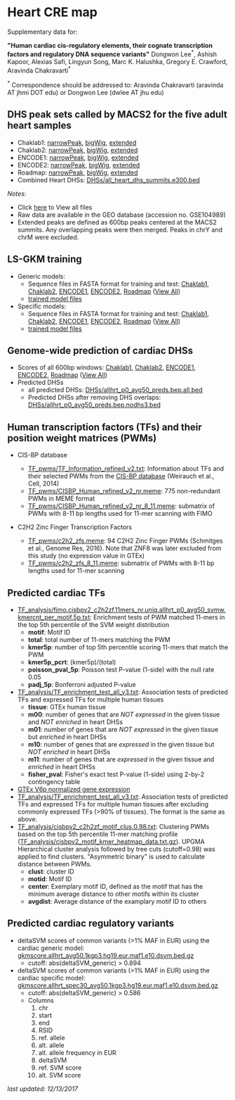 # Heart CRE map
Supplementary data for:

**"Human cardiac cis-regulatory elements, their cognate transcription factors and regulatory DNA sequence variants"**
Dongwon Lee<sup>\*</sup>, Ashish Kapoor, Alexias Safi, Lingyun Song, Marc K. Halushka, Gregory E. Crawford, Aravinda Chakravarti<sup>\*</sup>

<sup>\*</sup> Correspondence should be addressed to: Aravinda Chakravarti (aravinda AT jhmi DOT edu) or Dongwon Lee (dwlee AT jhu edu)

## DHS peak sets called by MACS2 for the five adult heart samples
  * Chaklab1:
  [narrowPeak](https://drive.google.com/uc?id=18CpfhX_B5Vfm3ff_YXRzLvrm-LJLYvFl&export=download),
  [bigWig](https://drive.google.com/uc?id=1N9nf0Vz9waE8mYBQp2r-6XBGmqcPpjiw&export=download),
  [extended](https://drive.google.com/uc?id=1afEsOu_xFAJ_9kaNRM4IdzUsY-Z2H2Ke&export=download)
  * Chaklab2:
  [narrowPeak](https://drive.google.com/uc?id=1GqB-iQ0fbiiC_sOCatM-vijwcy_6DFR6&export=download),
  [bigWig](https://drive.google.com/uc?id=189fB_VCfCnwTNJSPeW8XFlytKyLx7W_i&export=download),
  [extended](https://drive.google.com/uc?id=1BgurZ6rq3WnC381gLNIQL4VBmBoAfrTW&export=download)
  * ENCODE1:
  [narrowPeak](https://drive.google.com/uc?id=1TvwX0yB0Z3BO-VCwTM8eFGsWozRPS9Gv&export=download),
  [bigWig](https://drive.google.com/uc?id=17oZTZQxK0AzT7yVNqwPasM48u66oIAZ_&export=download),
  [extended](https://drive.google.com/uc?id=1GYWespB_00ZMcWBYxTDhNqPE6j2UnvMW&export=download)
  * ENCODE2:
  [narrowPeak](https://drive.google.com/uc?id=1P28RAOzZTN3blqy2OUNN0L87QEft6O7J&export=download),
  [bigWig](https://drive.google.com/uc?id=1G__924LPbTMhfdBACsCEsc2JYixkaCFe&export=download),
  [extended](https://drive.google.com/uc?id=1ZPAL3CxVteZzYybC3Q-bl-yjTiJ21heC&export=download)
  * Roadmap:
  [narrowPeak](https://drive.google.com/uc?id=1lzJP-2MvxCwBTcC1lveExgOVumS-hSs-&export=download),
  [bigWig](https://drive.google.com/uc?id=1OjPRLFHfrkoTZC_ET6ZlzZc9PMZCgccH&export=download),
  [extended](https://drive.google.com/uc?id=17CNwE1jmc_xSm6uwQpiVC3w5bKqbq9nW&export=download)
  * Combined Heart DHSs: [DHSs/all_heart_dhs_summits.e300.bed](./DHSs/all_heart_dhs_summits.e300.bed)

*Notes:*
  * Click [here](https://drive.google.com/drive/folders/10N8sbZ5TKVrAnGJou7PuCcbljkBmW8WY) to View all files
  * Raw data are available in the GEO database (accession no. GSE104989)
  * Extended peaks are defined as 600bp peaks centered at the MACS2 summits. Any overlapping peaks were then merged. Peaks in chrY and chrM were excluded.

## LS-GKM training
  * Generic models:
    * Sequence files in FASTA format for training and test:
    [Chaklab1](https://drive.google.com/uc?id=1G4m_l-HS-2cEpRE-owrGypsfHqojFoUZ&export=download),
    [Chaklab2](https://drive.google.com/uc?id=1-GVbjA5G97rhCSH1m7_ED01VBzpkA9jW&export=download),
    [ENCODE1](https://drive.google.com/uc?id=1ClTtlZ3trQQqWYBEblOvUniXMNVMzGfz&export=download),
    [ENCODE2](https://drive.google.com/uc?id=1piMkzC1OJxLvic9-vjH3qQE78-1fqYf0&export=download),
    [Roadmap](https://drive.google.com/uc?id=1kHLojiEKlofbEgYp5wpoK9bwXEbuXT9m&export=download)
    ([View All](https://drive.google.com/drive/folders/1tI9r-d-gEmIP1bYLnuCvsXa-pN1b-SvL))
    * [trained model files](https://drive.google.com/uc?id=1akku984BPNM8xoINxZx0kI0ebxXtwjeu&export=download)
  * Specific models:
    * Sequence files in FASTA format for training and test:
    [Chaklab1](https://drive.google.com/uc?id=1T6AzmOOns4pS1qRZLrhT4KOebmiucBlx&export=download),
    [Chaklab2](https://drive.google.com/uc?id=1yMPqsAQCCqG1KOXTYSVSvg-DHBx2uv-Z&export=download),
    [ENCODE1](https://drive.google.com/uc?id=1lQtBYyEA3hVoWyyP6Mrei0gHbVIYKF4d&export=download),
    [ENCODE2](https://drive.google.com/uc?id=1yKtMaOCe5l_TGARLTQPHTzelLyKC1o_B&export=download),
    [Roadmap](https://drive.google.com/uc?id=13EEpGTabssDQ57NMt4aG629m4a-FlvOo&export=download)
    ([View All](https://drive.google.com/drive/folders/1ckZ9V44wDg0kFg_BAErxWrarIaalmdGM))
    * [trained model files](https://drive.google.com/uc?id=1Q276l31PJi9VZqzuCBrTQIxUmT-Xy9SX&export=download)

## Genome-wide prediction of cardiac DHSs
  * Scores of all 600bp windows:
    [Chaklab1](https://drive.google.com/uc?id=1Pnf83Cba7-53j4Vwyt18iSa6qCoEX3G7&export=download),
    [Chaklab2](https://drive.google.com/uc?id=1NljkE6MdTYhjotwpPeAbDEvfGh5lpxzP&export=download),
    [ENCODE1](https://drive.google.com/uc?id=15WQl6q5NPo05spY_nEIkL4drVOujYEkY&export=download),
    [ENCODE2](https://drive.google.com/uc?id=1KIDCU2cE7DbqJJKmmlpRb9ThNktilEpQ&export=download),
    [Roadmap](https://drive.google.com/uc?id=1bQrMBU0fujllXgg-FO4g2VKSH05b1nZD&export=download)
    ([View All](https://drive.google.com/drive/folders/1Gj97jIgukILKFkL_Xcm4c8jMStpM3unR))
  * Predicted DHSs
    * all predicted DHSs:
    [DHSs/allhrt_p0_avg50_preds.bep.all.bed](./DHSs/allhrt_p0_avg50_preds.bep.all.bed)
    * Predicted DHSs after removing DHS overlaps:
    [DHSs/allhrt_p0_avg50_preds.bep.nodhs3.bed](./DHSs/allhrt_p0_avg50_preds.bep.nodhs3.bed)

## Human transcription factors (TFs) and their position weight matrices (PWMs)
  * CIS-BP database
    * [TF_pwms/TF_Information_refined_v2.txt](./TF_pwms/TF_Information_refined_v2.txt):
    Information about TFs and their selected PWMs from the [CIS-BP database](http://cisbp.ccbr.utoronto.ca/) (Weirauch et al., Cell, 2014)
    * [TF_pwms/CISBP_Human_refined_v2_nr.meme](./TF_pwms/CISBP_Human_refined_v2_nr.meme):
    775 non-redundant PWMs in MEME format
    * [TF_pwms/CISBP_Human_refined_v2_nr_8_11.meme](./TF_pwms/CISBP_Human_refined_v2_nr_8_11.meme):
    submatrix of PWMs with 8-11 bp lengths used for 11-mer scanning with FIMO

  * C2H2 Zinc Finger Transcription Factors
    * [TF_pwms/c2h2_zfs.meme](./TF_pwms/c2h2_zfs.meme):
    94 C2H2 Zinc Finger PWMs (Schmitges et al., Genome Res, 2016). Note that ZNF8 was later excluded from this study (no expression value in GTEx)
    * [TF_pwms/c2h2_zfs_8_11.meme](./TF_pwms/c2h2_zfs_8_11.meme):
    submatrix of PWMs with 8-11 bp lengths used for 11-mer scanning

## Predicted cardiac TFs
  * [TF_analysis/fimo.cisbpv2_c2h2zf.11mers_nr.uniq.allhrt_p0_avg50_svmw.kmercnt_per_motif.5p.txt](./TF_analysis/fimo.cisbpv2_c2h2zf.11mers_nr.uniq.allhrt_p0_avg50_svmw.kmercnt_per_motif.5p.txt):
  Enrichment tests of PWM matched 11-mers in the top 5th percentile of the SVM weight distribution
    * **motif**: Motif ID
    * **total**: total number of 11-mers matching the PWM
    * **kmer5p**: number of top 5th percentile scoring 11-mers that match the PWM
    * **kmer5p_pcrt**: (kmer5p)/(total)
    * **poisson_pval_5p**: Poisson test P-value (1-side) with the null rate 0.05
    * **padj_5p**: Bonferroni adjusted P-value
  * [TF_analysis/TF_enrichment_test_all_v3.txt](./TF_analysis/TF_enrichment_test_all_v3.txt):
  Association tests of predicted TFs and expressed TFs for multiple human tissues
    * **tissue**: GTEx human tissue
    * **m00**: number of genes that are *NOT expressed* in the given tissue and *NOT enriched* in heart DHSs
    * **m01**: number of genes that are *NOT expressed* in the given tissue but *enriched* in heart DHSs
    * **m10**: number of genes that are *expressed* in the given tissue but *NOT enriched* in heart DHSs
    * **m11**: number of genes that are *expressed* in the given tissue and *enriched* in heart DHSs
    * **fisher_pval**: Fisher's exact test P-value (1-side) using 2-by-2 contingency table
  * [GTEx V6p normalized gene expression](https://drive.google.com/uc?id=1xiki7TWi_p4A_G0dcgSwfh92SnKttKZS&export=download)
  * [TF_analysis/TF_enrichment_test_all_v3.txt](./TF_analysis/TF_enrichment_test_spec90_v3.txt):
  Association tests of predicted TFs and expressed TFs for multiple human tissues after excluding commonly expressed TFs (>90% of tissues). The format is the same as above.
  * [TF_analysis/cisbpv2_c2h2zf_motif_clus.0.98.txt](./TF_analysis/cisbpv2_c2h2zf_motif_clus.0.98.txt):
  Clustering PWMs based on the top 5th percentile 11-mer matching profile ([TF_analysis/cisbpv2_motif_kmer_heatmap_data.txt.gz](./TF_analysis/cisbpv2_motif_kmer_heatmap_data.txt.gz)). UPGMA Hierarchical cluster analysis followed by tree cuts (cutoff=0.98) was applied to find clusters.  "Asymmetric binary" is used to calculate distance between PWMs.
    * **clust**: cluster ID
    * **motid**: Motif ID
    * **center**: Exemplary motif ID, defined as the motif that has the minimum average distance to other motifs within its cluster
    * **avgdist**: Average distance of the examplary motif ID to others

## Predicted cardiac regulatory variants
  * deltaSVM scores of common variants (>1% MAF in EUR) using the cardiac generic model:
  [gkmscore.allhrt_avg50.1kgp3.hg19.eur.maf1.e10.dsvm.bed.gz](https://drive.google.com/uc?id=1OU5I3sqqMHSSoH3ZYOkBLy1SubpKtWMb&export=download)
    * cutoff: abs(deltaSVM_generic) > 0.894
  * deltaSVM scores of common variants (>1% MAF in EUR) using the cardiac specific model:
  [gkmscore.allhrt_spec30_avg50.1kgp3.hg19.eur.maf1.e10.dsvm.bed.gz](https://drive.google.com/uc?id=19sKVqCzxExxrPSD5ftszWG_tm4P8D56F&export=download)
    * cutoff: abs(deltaSVM_generic) > 0.586
    * Columns
      1. chr
      2. start
      3. end
      4. RSID
      5. ref. allele
      6. alt. allele
      7. alt. allele frequency in EUR
      8. deltaSVM
      9. ref. SVM score
      10. alt. SVM score

*last updated: 12/13/2017*
